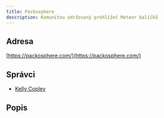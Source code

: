 ```yaml
---
title: Packosphere
description: Komunitou udržovaný prohlížeč Meteor balíčků
---
```


## Adresa
[https://packosphere.com/](https://packosphere.com/)

## Správci
* [Kelly Copley](https://github.com/sponsors/copleykj/)

## Popis